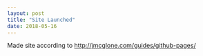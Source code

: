 ```yaml
---
layout: post
title: "Site Launched"
date: 2018-05-16
---
```


Made site according to http://jmcglone.com/guides/github-pages/

